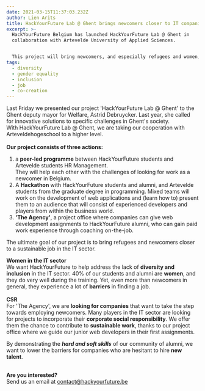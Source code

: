 ```yaml
---
date: 2021-03-15T11:37:03.232Z
author: Lien Arits
title: HackYourFuture Lab @ Ghent brings newcomers closer to IT companies.
excerpt: >-
  HackYourFuture Belgium has launched HackYourFuture Lab @ Ghent in
  collaboration with Artevelde University of Applied Sciences.


  This project will bring newcomers, and especially refugees and women, closer to the IT field - thanks to the Social Innovation Fund from the City of Ghent.
tags:
  - diversity
  - gender equality
  - inclusion
  - job
  - co-creation
---
```


Last Friday we presented our project 'HackYourFuture Lab @ Ghent' to the Ghent deputy mayor for Welfare, Astrid Debruycker.
Last year, she called for innovative solutions to specific challenges in Ghent's society.
\
With HackYourFuture Lab @ Ghent, we are taking our cooperation with Arteveldehogeschool to a higher level.
\
\
**Our project consists of three actions:**

1. a **peer-led programme** between HackYourFuture students and Artevelde students HR Management.\
   They will help each other with the challenges of looking for work as a newcomer in Belgium.
2. A **Hackathon** with HackYourFuture students and alumni, and Artevelde students from the graduate degree in programming.
   Mixed teams will work on the development of web applications and (learn how to) present them to an audience that will consist of experienced developers and players from within the business world.
3. **'The Agency'**, a project office where companies can give web development assignments to HackYourFuture alumni, who can gain paid work experience through coaching on-the-job.

The ultimate goal of our project is to bring refugees and newcomers closer to a sustainable job in the IT sector.

**Women in the IT sector**\
We want HackYourFuture to help address the lack of **diversity and inclusion** in the IT sector.
40% of our students and alumni are **women**, and they do very well during the training. Yet, even more than newcomers in general, they experience a lot of **barriers** in finding a job.\
**\
CSR**\
For 'The Agency', we are **looking for companies** that want to take the step towards employing newcomers. Many players in the IT sector are looking for projects to incorporate their **corporate social responsibility**. We offer them the chance to contribute to **sustainable work**, thanks to our project office where we guide our junior web developers in their first assignments.

By demonstrating the **_hard and soft skills_** of our community of alumni, we want to lower the barriers for companies who are hesitant to hire **new talent**.

\
**Are you interested?**\
Send us an email at contact@hackyourfuture.be
